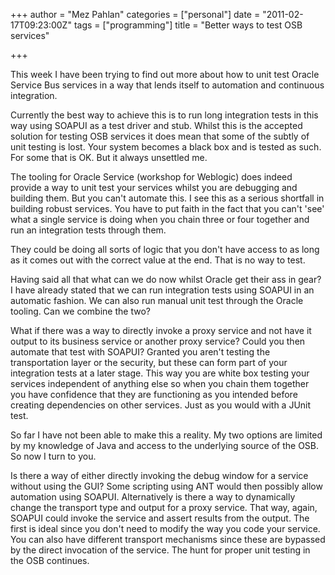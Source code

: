 +++
author = "Mez Pahlan"
categories = ["personal"]
date = "2011-02-17T09:23:00Z"
tags = ["programming"]
title = "Better ways to test OSB services"

+++

This week I have been trying to find out more about how to unit test Oracle Service Bus services in a way that lends
itself to automation and continuous integration.

<!--more-->

Currently the best way to achieve this is to run long integration tests in this way using SOAPUI as a test driver and
stub. Whilst this is the accepted solution for testing OSB services it does mean that some of the subtly of unit testing
is lost. Your system becomes a black box and is tested as such. For some that is OK. But it always unsettled me.

The tooling for Oracle Service (workshop for Weblogic) does indeed provide a way to unit test your services whilst you
are debugging and building them. But you can't automate this. I see this as a serious shortfall in building robust
services. You have to put faith in the fact that you can't 'see' what a single service is doing when you chain three or
four together and run an integration tests through them.

They could be doing all sorts of logic that you don't have access to as long as it comes out with the correct value at
the end. That is no way to test.

Having said all that what can we do now whilst Oracle get their ass in gear? I have already stated that we can run
integration tests using SOAPUI in an automatic fashion. We can also run manual unit test through the Oracle tooling. Can
we combine the two?

What if there was a way to directly invoke a proxy service and not have it output to its business service or another
proxy service? Could you then automate that test with SOAPUI? Granted you aren't testing the transportation layer or the
security, but these can form part of your integration tests at a later stage. This way you are white box testing your
services independent of anything else so when you chain them together you have confidence that they are functioning as
you intended before creating dependencies on other services. Just as you would with a JUnit test.

So far I have not been able to make this a reality. My two options are limited by my knowledge of Java and access to the
underlying source of the OSB. So now I turn to you.

Is there a way of either directly invoking the debug window for a service without using the GUI? Some scripting using
ANT would then possibly allow automation using SOAPUI. Alternatively is there a way to dynamically change the transport
type and output for a proxy service. That way, again, SOAPUI could invoke the service and assert results from the
output. The first is ideal since you don't need to modify the way you code your service. You can also have different
transport mechanisms since these are bypassed by the direct invocation of the service. The hunt for proper unit testing
in the OSB continues.
